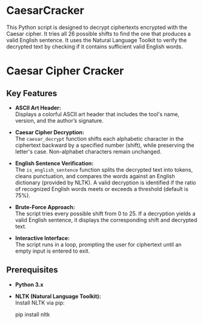 # CaesarCracker
This Python script is designed to decrypt ciphertexts encrypted with the Caesar cipher. It tries all 26 possible shifts to find the one that produces a valid English sentence. It uses the Natural Language Toolkit to verify the decrypted text by checking if it contains sufficient valid English words.

# Caesar Cipher Cracker

## Key Features

- **ASCII Art Header:**  
  Displays a colorful ASCII art header that includes the tool's name, version, and the author’s signature.

- **Caesar Cipher Decryption:**  
  The `caesar_decrypt` function shifts each alphabetic character in the ciphertext backward by a specified number (shift), while preserving the letter's case. Non-alphabet characters remain unchanged.

- **English Sentence Verification:**  
  The `is_english_sentence` function splits the decrypted text into tokens, cleans punctuation, and compares the words against an English dictionary (provided by NLTK). A valid decryption is identified if the ratio of recognized English words meets or exceeds a threshold (default is 75%).

- **Brute-Force Approach:**  
  The script tries every possible shift from 0 to 25. If a decryption yields a valid English sentence, it displays the corresponding shift and decrypted text.

- **Interactive Interface:**  
  The script runs in a loop, prompting the user for ciphertext until an empty input is entered to exit.

## Prerequisites

- **Python 3.x**

- **NLTK (Natural Language Toolkit):**  
  Install NLTK via pip:
  
  pip install nltk

